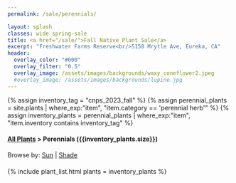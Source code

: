 ```yaml
---
permalink: /sale/perennials/

layout: splash
classes: wide spring-sale
title: <a href="/sale/">Fall Native Plant Sale</a> 
excerpt: "Freshwater Farms Reserve<br/>5158 Mrytle Ave, Eureka, CA"
header:
  overlay_color: "#000"
  overlay_filter: "0.5"
  overlay_image: /assets/images/backgrounds/waxy_coneflower2.jpeg
  #overlay_image: /assets/images/backgrounds/lupine.jpg
---
```


<!-- Jekyll 3.9 doesnt support and/or in where_exp so we have to do this the messy way -->

{% assign inventory_tag = "cnps_2023_fall" %}
{% assign perennial_plants = site.plants | where_exp:"item",
    "item.category == 'perennial herb'" %}
{% assign inventory_plants = perennial_plants | where_exp:"item",
    "item.inventory contains inventory_tag" %}

<div class="hours">
    <h4><a href="/sale/all/">All Plants</a> >  Perennials ({{inventory_plants.size}})</h4>
</div>
<div style="margin-bottom: 20px;">
    Browse by:
    <a href="/sale/perennials/sun/">Sun</a> | 
    <a href="/sale/perennials/shade/">Shade</a> 
</div>

{% include plant_list.html 
    plants = inventory_plants
%}
